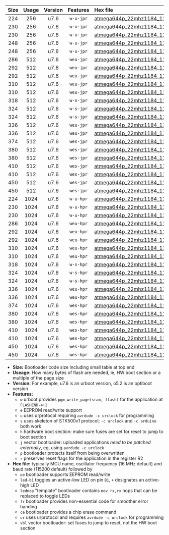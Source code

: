 |Size|Usage|Version|Features|Hex file|
|:-:|:-:|:-:|:-:|:--|
|224|256|u7.6|`w-u-jpr`|[atmega644p_22mhz1184_115200bps_ur_vbl.hex](https://raw.githubusercontent.com/stefanrueger/urboot/main/atmega644p_22mhz1184_115200bps_ur_vbl.hex)|
|230|256|u7.6|`w-u-jpr`|[atmega644p_22mhz1184_115200bps_led+b0_ur_vbl.hex](https://raw.githubusercontent.com/stefanrueger/urboot/main/atmega644p_22mhz1184_115200bps_led+b0_ur_vbl.hex)|
|230|256|u7.6|`w-u-jpr`|[atmega644p_22mhz1184_115200bps_lednop_ur_vbl.hex](https://raw.githubusercontent.com/stefanrueger/urboot/main/atmega644p_22mhz1184_115200bps_lednop_ur_vbl.hex)|
|248|256|u7.6|`w-u-jpr`|[atmega644p_22mhz1184_115200bps_led+b0_fr_ur_vbl.hex](https://raw.githubusercontent.com/stefanrueger/urboot/main/atmega644p_22mhz1184_115200bps_led+b0_fr_ur_vbl.hex)|
|248|256|u7.6|`w-u-jpr`|[atmega644p_22mhz1184_115200bps_lednop_fr_ur_vbl.hex](https://raw.githubusercontent.com/stefanrueger/urboot/main/atmega644p_22mhz1184_115200bps_lednop_fr_ur_vbl.hex)|
|286|512|u7.6|`weu-jpr`|[atmega644p_22mhz1184_115200bps_ee_ur_vbl.hex](https://raw.githubusercontent.com/stefanrueger/urboot/main/atmega644p_22mhz1184_115200bps_ee_ur_vbl.hex)|
|292|512|u7.6|`weu-jpr`|[atmega644p_22mhz1184_115200bps_ee_led+b0_ur_vbl.hex](https://raw.githubusercontent.com/stefanrueger/urboot/main/atmega644p_22mhz1184_115200bps_ee_led+b0_ur_vbl.hex)|
|292|512|u7.6|`weu-jpr`|[atmega644p_22mhz1184_115200bps_ee_lednop_ur_vbl.hex](https://raw.githubusercontent.com/stefanrueger/urboot/main/atmega644p_22mhz1184_115200bps_ee_lednop_ur_vbl.hex)|
|310|512|u7.6|`weu-jpr`|[atmega644p_22mhz1184_115200bps_ee_led+b0_fr_ur_vbl.hex](https://raw.githubusercontent.com/stefanrueger/urboot/main/atmega644p_22mhz1184_115200bps_ee_led+b0_fr_ur_vbl.hex)|
|310|512|u7.6|`weu-jpr`|[atmega644p_22mhz1184_115200bps_ee_lednop_fr_ur_vbl.hex](https://raw.githubusercontent.com/stefanrueger/urboot/main/atmega644p_22mhz1184_115200bps_ee_lednop_fr_ur_vbl.hex)|
|318|512|u7.6|`w-s-jpr`|[atmega644p_22mhz1184_115200bps_vbl.hex](https://raw.githubusercontent.com/stefanrueger/urboot/main/atmega644p_22mhz1184_115200bps_vbl.hex)|
|324|512|u7.6|`w-s-jpr`|[atmega644p_22mhz1184_115200bps_led+b0_vbl.hex](https://raw.githubusercontent.com/stefanrueger/urboot/main/atmega644p_22mhz1184_115200bps_led+b0_vbl.hex)|
|324|512|u7.6|`w-s-jpr`|[atmega644p_22mhz1184_115200bps_lednop_vbl.hex](https://raw.githubusercontent.com/stefanrueger/urboot/main/atmega644p_22mhz1184_115200bps_lednop_vbl.hex)|
|336|512|u7.6|`weu-jpr`|[atmega644p_22mhz1184_115200bps_ee_led+b0_fr_ce_ur_vbl.hex](https://raw.githubusercontent.com/stefanrueger/urboot/main/atmega644p_22mhz1184_115200bps_ee_led+b0_fr_ce_ur_vbl.hex)|
|336|512|u7.6|`weu-jpr`|[atmega644p_22mhz1184_115200bps_ee_lednop_fr_ce_ur_vbl.hex](https://raw.githubusercontent.com/stefanrueger/urboot/main/atmega644p_22mhz1184_115200bps_ee_lednop_fr_ce_ur_vbl.hex)|
|374|512|u7.6|`wes-jpr`|[atmega644p_22mhz1184_115200bps_ee_vbl.hex](https://raw.githubusercontent.com/stefanrueger/urboot/main/atmega644p_22mhz1184_115200bps_ee_vbl.hex)|
|380|512|u7.6|`wes-jpr`|[atmega644p_22mhz1184_115200bps_ee_led+b0_vbl.hex](https://raw.githubusercontent.com/stefanrueger/urboot/main/atmega644p_22mhz1184_115200bps_ee_led+b0_vbl.hex)|
|380|512|u7.6|`wes-jpr`|[atmega644p_22mhz1184_115200bps_ee_lednop_vbl.hex](https://raw.githubusercontent.com/stefanrueger/urboot/main/atmega644p_22mhz1184_115200bps_ee_lednop_vbl.hex)|
|410|512|u7.6|`wes-jpr`|[atmega644p_22mhz1184_115200bps_ee_led+b0_fr_vbl.hex](https://raw.githubusercontent.com/stefanrueger/urboot/main/atmega644p_22mhz1184_115200bps_ee_led+b0_fr_vbl.hex)|
|410|512|u7.6|`wes-jpr`|[atmega644p_22mhz1184_115200bps_ee_lednop_fr_vbl.hex](https://raw.githubusercontent.com/stefanrueger/urboot/main/atmega644p_22mhz1184_115200bps_ee_lednop_fr_vbl.hex)|
|450|512|u7.6|`wes-jpr`|[atmega644p_22mhz1184_115200bps_ee_led+b0_fr_ce_vbl.hex](https://raw.githubusercontent.com/stefanrueger/urboot/main/atmega644p_22mhz1184_115200bps_ee_led+b0_fr_ce_vbl.hex)|
|450|512|u7.6|`wes-jpr`|[atmega644p_22mhz1184_115200bps_ee_lednop_fr_ce_vbl.hex](https://raw.githubusercontent.com/stefanrueger/urboot/main/atmega644p_22mhz1184_115200bps_ee_lednop_fr_ce_vbl.hex)|
|224|1024|u7.6|`w-u-hpr`|[atmega644p_22mhz1184_115200bps_ur.hex](https://raw.githubusercontent.com/stefanrueger/urboot/main/atmega644p_22mhz1184_115200bps_ur.hex)|
|230|1024|u7.6|`w-u-hpr`|[atmega644p_22mhz1184_115200bps_led+b0_ur.hex](https://raw.githubusercontent.com/stefanrueger/urboot/main/atmega644p_22mhz1184_115200bps_led+b0_ur.hex)|
|230|1024|u7.6|`w-u-hpr`|[atmega644p_22mhz1184_115200bps_lednop_ur.hex](https://raw.githubusercontent.com/stefanrueger/urboot/main/atmega644p_22mhz1184_115200bps_lednop_ur.hex)|
|286|1024|u7.6|`weu-hpr`|[atmega644p_22mhz1184_115200bps_ee_ur.hex](https://raw.githubusercontent.com/stefanrueger/urboot/main/atmega644p_22mhz1184_115200bps_ee_ur.hex)|
|292|1024|u7.6|`weu-hpr`|[atmega644p_22mhz1184_115200bps_ee_led+b0_ur.hex](https://raw.githubusercontent.com/stefanrueger/urboot/main/atmega644p_22mhz1184_115200bps_ee_led+b0_ur.hex)|
|292|1024|u7.6|`weu-hpr`|[atmega644p_22mhz1184_115200bps_ee_lednop_ur.hex](https://raw.githubusercontent.com/stefanrueger/urboot/main/atmega644p_22mhz1184_115200bps_ee_lednop_ur.hex)|
|310|1024|u7.6|`weu-hpr`|[atmega644p_22mhz1184_115200bps_ee_led+b0_fr_ur.hex](https://raw.githubusercontent.com/stefanrueger/urboot/main/atmega644p_22mhz1184_115200bps_ee_led+b0_fr_ur.hex)|
|310|1024|u7.6|`weu-hpr`|[atmega644p_22mhz1184_115200bps_ee_lednop_fr_ur.hex](https://raw.githubusercontent.com/stefanrueger/urboot/main/atmega644p_22mhz1184_115200bps_ee_lednop_fr_ur.hex)|
|318|1024|u7.6|`w-s-hpr`|[atmega644p_22mhz1184_115200bps.hex](https://raw.githubusercontent.com/stefanrueger/urboot/main/atmega644p_22mhz1184_115200bps.hex)|
|324|1024|u7.6|`w-s-hpr`|[atmega644p_22mhz1184_115200bps_led+b0.hex](https://raw.githubusercontent.com/stefanrueger/urboot/main/atmega644p_22mhz1184_115200bps_led+b0.hex)|
|324|1024|u7.6|`w-s-hpr`|[atmega644p_22mhz1184_115200bps_lednop.hex](https://raw.githubusercontent.com/stefanrueger/urboot/main/atmega644p_22mhz1184_115200bps_lednop.hex)|
|336|1024|u7.6|`weu-hpr`|[atmega644p_22mhz1184_115200bps_ee_led+b0_fr_ce_ur.hex](https://raw.githubusercontent.com/stefanrueger/urboot/main/atmega644p_22mhz1184_115200bps_ee_led+b0_fr_ce_ur.hex)|
|336|1024|u7.6|`weu-hpr`|[atmega644p_22mhz1184_115200bps_ee_lednop_fr_ce_ur.hex](https://raw.githubusercontent.com/stefanrueger/urboot/main/atmega644p_22mhz1184_115200bps_ee_lednop_fr_ce_ur.hex)|
|374|1024|u7.6|`wes-hpr`|[atmega644p_22mhz1184_115200bps_ee.hex](https://raw.githubusercontent.com/stefanrueger/urboot/main/atmega644p_22mhz1184_115200bps_ee.hex)|
|380|1024|u7.6|`wes-hpr`|[atmega644p_22mhz1184_115200bps_ee_led+b0.hex](https://raw.githubusercontent.com/stefanrueger/urboot/main/atmega644p_22mhz1184_115200bps_ee_led+b0.hex)|
|380|1024|u7.6|`wes-hpr`|[atmega644p_22mhz1184_115200bps_ee_lednop.hex](https://raw.githubusercontent.com/stefanrueger/urboot/main/atmega644p_22mhz1184_115200bps_ee_lednop.hex)|
|410|1024|u7.6|`wes-hpr`|[atmega644p_22mhz1184_115200bps_ee_led+b0_fr.hex](https://raw.githubusercontent.com/stefanrueger/urboot/main/atmega644p_22mhz1184_115200bps_ee_led+b0_fr.hex)|
|410|1024|u7.6|`wes-hpr`|[atmega644p_22mhz1184_115200bps_ee_lednop_fr.hex](https://raw.githubusercontent.com/stefanrueger/urboot/main/atmega644p_22mhz1184_115200bps_ee_lednop_fr.hex)|
|450|1024|u7.6|`wes-hpr`|[atmega644p_22mhz1184_115200bps_ee_led+b0_fr_ce.hex](https://raw.githubusercontent.com/stefanrueger/urboot/main/atmega644p_22mhz1184_115200bps_ee_led+b0_fr_ce.hex)|
|450|1024|u7.6|`wes-hpr`|[atmega644p_22mhz1184_115200bps_ee_lednop_fr_ce.hex](https://raw.githubusercontent.com/stefanrueger/urboot/main/atmega644p_22mhz1184_115200bps_ee_lednop_fr_ce.hex)|

- **Size:** Bootloader code size including small table at top end
- **Useage:** How many bytes of flash are needed, ie, HW boot section or a multiple of the page size
- **Version:** For example, u7.6 is an urboot version, o5.2 is an optiboot version
- **Features:**
  + `w` urboot provides `pgm_write_page(sram, flash)` for the application at `FLASHEND-4+1`
  + `e` EEPROM read/write support
  + `u` uses urprotocol requiring `avrdude -c urclock` for programming
  + `s` uses skeleton of STK500v1 protocol; `-c urclock` and `-c arduino` both work
  + `h` hardware boot section: make sure fuses are set for reset to jump to boot section
  + `j` vector bootloader: uploaded applications *need to be patched externally*, eg, using `avrdude -c urclock`
  + `p` bootloader protects itself from being overwritten
  + `r` preserves reset flags for the application in the register R2
- **Hex file:** typically MCU name, oscillator frequency (16 MHz default) and baud rate (115200 default) followed by
  + `ee` bootloader supports EEPROM read/write
  + `led-b1` toggles an active-low LED on pin `B1`, `+` designates an active-high LED
  + `lednop` "template" bootloader contains `mov rx,rx` nops that can be replaced to toggle LEDs
  + `fr` bootloader provides non-essential code for smoother error handing
  + `ce` bootloader provides a chip erase command
  + `ur` uses urprotocol and requires `avrdude -c urclock` for programming
  + `vbl` vector bootloader: set fuses to jump to reset, not the HW boot section

